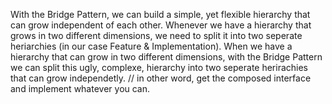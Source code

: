 With the Bridge Pattern, we can build a simple, yet flexible hierarchy that can grow independent of each other.
Whenever we have a hierarchy that grows in two different dimensions, we need to split it into two seperate heriarchies (in our case Feature & Implementation).
When we have a hierarchy that can grow in two different dimensions, with the Bridge Pattern we can split this ugly, complexe, hierarchy into two seperate herirachies that can grow independetly.
// in other word, get the composed interface and implement whatever you can.
